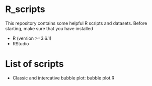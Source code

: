 # R_scripts

This repository contains some helpful R scripts and datasets.
Before starting, make sure that you have installed
* R (version >=3.6.1)
* RStudio

# List of scripts

* Classic and intercative bubble plot: bubble plot.R
